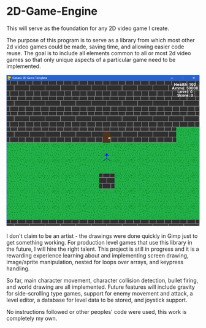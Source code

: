 # 2D-Game-Engine
This will serve as the foundation for any 2D video game I create.

The purpose of this program is to serve as a library from which most other 2d video games could be made, saving time, and allowing easier code reuse. The goal is to include all elements common to all or most 2d video games so that only unique aspects of a particular game need to be implemented.

![Screenshot](/Screenshot.png?raw=true "Screenshot")

I don't claim to be an artist - the drawings were done quickly in Gimp just to get something working. For production level games that use this library in the future, I will hire the right talent. This project is still in progress and it is a rewarding experience learning about and implementing screen drawing, image/sprite manipulation, nested for loops over arrays, and keypress handling.

So far, main character movement, character collision detection, bullet firing, and world drawing are all implemented. Future features will include gravity for side-scrolling type games, support for enemy movement and attack, a level editor, a database for level data to be stored, and joystick support.

No instructions followed or other peoples' code were used, this work is completely my own.
